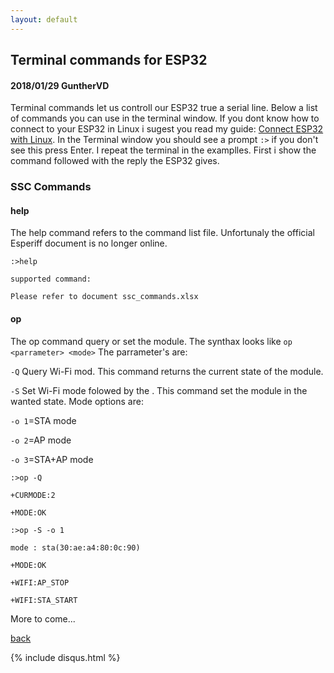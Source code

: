 ```yaml
---
layout: default
---
```


## Terminal commands for ESP32
#### 2018/01/29 GuntherVD
Terminal commands let us controll our ESP32 true a serial line. Below a list of commands you can use in the terminal window. If you dont know how to connect to your ESP32 in Linux i sugest you read my guide: [Connect ESP32 with Linux](connect-esp32-with-linux).
In the Terminal window you should see a prompt `:>` if you don't see this press Enter. I repeat the terminal in the examplles. First i show the command followed with the reply the ESP32 gives.

### SSC Commands

#### help
The help command refers to the command list file. Unfortunaly the official Esperiff document is no longer online.
```
:>help

supported command:

Please refer to document ssc_commands.xlsx
```

#### op
The op command query or set the module.
The synthax looks like `op <parrameter> <mode>`
The parrameter's are:

`-Q` Query Wi-Fi mod. This command returns the current state of the module.

`-S` Set Wi-Fi mode folowed by the <mode>. This command set the module in the wanted state.
Mode options are:

`-o 1`=STA mode
  
`-o 2`=AP mode

`-o 3`=STA+AP mode
```
:>op -Q

+CURMODE:2

+MODE:OK

:>op -S -o 1

mode : sta(30:ae:a4:80:0c:90)

+MODE:OK

+WIFI:AP_STOP

+WIFI:STA_START
```


More to come...

[back](./)

{% include disqus.html %}
